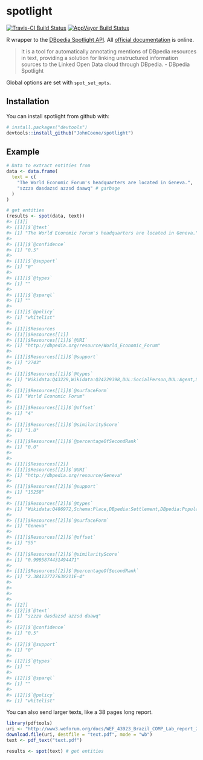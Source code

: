 
<!-- README.md is generated from README.Rmd. Please edit that file -->
spotlight
=========

[![Travis-CI Build Status](https://travis-ci.org/JohnCoene/spotlight.svg?branch=master)](https://travis-ci.org/JohnCoene/spotlight) [![AppVeyor Build Status](https://ci.appveyor.com/api/projects/status/github/JohnCoene/spotlight?branch=master&svg=true)](https://ci.appveyor.com/project/JohnCoene/spotlight)

R wrapper to the [DBpedia Spotlight API](http://www.dbpedia-spotlight.org/). All [official documentation](https://github.com/dbpedia-spotlight/dbpedia-spotlight-model) is online.

> It is a tool for automatically annotating mentions of DBpedia resources in text, providing a solution for linking unstructured information sources to the Linked Open Data cloud through DBpedia. - DBpedia Spotlight

Global options are set with `spot_set_opts`.

Installation
------------

You can install spotlight from github with:

``` r
# install.packages("devtools")
devtools::install_github("JohnCoene/spotlight")
```

Example
-------

``` r
# Data to extract entities from 
data <- data.frame(
  text = c(
    "The World Economic Forum's headquarters are located in Geneva.",
    "szzza dasdazsd azzsd daawq" # garbage
  )
)

# get entities
(results <- spot(data, text))
#> [[1]]
#> [[1]]$`@text`
#> [1] "The World Economic Forum's headquarters are located in Geneva."
#> 
#> [[1]]$`@confidence`
#> [1] "0.5"
#> 
#> [[1]]$`@support`
#> [1] "0"
#> 
#> [[1]]$`@types`
#> [1] ""
#> 
#> [[1]]$`@sparql`
#> [1] ""
#> 
#> [[1]]$`@policy`
#> [1] "whitelist"
#> 
#> [[1]]$Resources
#> [[1]]$Resources[[1]]
#> [[1]]$Resources[[1]]$`@URI`
#> [1] "http://dbpedia.org/resource/World_Economic_Forum"
#> 
#> [[1]]$Resources[[1]]$`@support`
#> [1] "2743"
#> 
#> [[1]]$Resources[[1]]$`@types`
#> [1] "Wikidata:Q43229,Wikidata:Q24229398,DUL:SocialPerson,DUL:Agent,Schema:Organization,DBpedia:Organisation,DBpedia:Agent"
#> 
#> [[1]]$Resources[[1]]$`@surfaceForm`
#> [1] "World Economic Forum"
#> 
#> [[1]]$Resources[[1]]$`@offset`
#> [1] "4"
#> 
#> [[1]]$Resources[[1]]$`@similarityScore`
#> [1] "1.0"
#> 
#> [[1]]$Resources[[1]]$`@percentageOfSecondRank`
#> [1] "0.0"
#> 
#> 
#> [[1]]$Resources[[2]]
#> [[1]]$Resources[[2]]$`@URI`
#> [1] "http://dbpedia.org/resource/Geneva"
#> 
#> [[1]]$Resources[[2]]$`@support`
#> [1] "15258"
#> 
#> [[1]]$Resources[[2]]$`@types`
#> [1] "Wikidata:Q486972,Schema:Place,DBpedia:Settlement,DBpedia:PopulatedPlace,DBpedia:Place,DBpedia:Location"
#> 
#> [[1]]$Resources[[2]]$`@surfaceForm`
#> [1] "Geneva"
#> 
#> [[1]]$Resources[[2]]$`@offset`
#> [1] "55"
#> 
#> [[1]]$Resources[[2]]$`@similarityScore`
#> [1] "0.9995874431494471"
#> 
#> [[1]]$Resources[[2]]$`@percentageOfSecondRank`
#> [1] "2.384137727638211E-4"
#> 
#> 
#> 
#> 
#> [[2]]
#> [[2]]$`@text`
#> [1] "szzza dasdazsd azzsd daawq"
#> 
#> [[2]]$`@confidence`
#> [1] "0.5"
#> 
#> [[2]]$`@support`
#> [1] "0"
#> 
#> [[2]]$`@types`
#> [1] ""
#> 
#> [[2]]$`@sparql`
#> [1] ""
#> 
#> [[2]]$`@policy`
#> [1] "whitelist"
```

You can also send larger texts, like a 38 pages long report.

``` r
library(pdftools)
uri <- "http://www3.weforum.org/docs/WEF_43923_Brazil_COMP_Lab_report_2018.pdf"
download.file(uri, destfile = "text.pdf", mode = "wb")
text <- pdf_text("text.pdf")

results <- spot(text) # get entities
```
